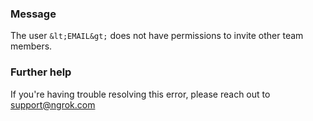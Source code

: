 
### Message
The user `&lt;EMAIL&gt;` does not have permissions to invite other team members.

### Further help
If you're having trouble resolving this error, please reach out to [support@ngrok.com](mailto:support@ngrok.com?subject=Help%20with%20ERR_NGROK_1215)

